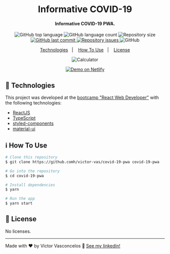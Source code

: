 <h1 align="center">
  Informative COVID-19
</h1>

<h4 align="center">
  Informative COVID-19 PWA.
</h4>
<p align="center">
  <img alt="GitHub top language" src="https://img.shields.io/github/languages/top/victor-vas/covid-19-pwa">

  <img alt="GitHub language count" src="https://img.shields.io/github/languages/count/victor-vas/covid-19-pwa">

  <img alt="Repository size" src="https://img.shields.io/github/repo-size/victor-vas/covid-19-pwa">

  <a href="https://github.com/victor-vas/covid-19-pwa/commits/master">
    <img alt="GitHub last commit" src="https://img.shields.io/github/last-commit/victor-vas/covid-19-pwa">
  </a>

  <a href="https://github.com/victor-vas/covid-19-pwa/issues">
    <img alt="Repository issues" src="https://img.shields.io/github/issues/victor-vas/covid-19-pwa">
  </a>

  <img alt="GitHub" src="https://img.shields.io/github/license/victor-vas/covid-19-pwa">
</p>

<p align="center">
  <a href="#rocket-technologies">Technologies</a>&nbsp;&nbsp;&nbsp;|&nbsp;&nbsp;&nbsp;
  <a href="#information_source-how-to-use">How To Use</a>&nbsp;&nbsp;&nbsp;|&nbsp;&nbsp;&nbsp;
  <a href="#memo-license">License</a>
</p>

<p align="center">
  <img alt="Calculator" src="https://res.cloudinary.com/dg4rnkej8/image/upload/v1605569199/portfolio/covid-19_byoxfb.jpg">
</p>

<p align="center">
  <a href="" target="_blank" rel="noopener noreferrer">
    <img alt="Demo on Netlify" src="https://res.cloudinary.com/dg4rnkej8/image/upload/v1604925542/github/demo-on-netlify_gzjnxa.png">
  </a>
</p>

## :rocket: Technologies

This project was developed at the [bootcamp "React Web Developer"](https://digitalinnovation.one/) with the following technologies:

-  [ReactJS](https://reactjs.org/)
-  [TypeScript](https://www.typescriptlang.org/)
-  [styled-components](https://www.styled-components.com/)
-  [material-ui](https://material-ui.com/)

## :information_source: How To Use

```bash
# Clone this repository
$ git clone https://github.comh/victor-vas/covid-19-pwa covid-19-pwa

# Go into the repository
$ cd covid-19-pwa

# Install dependencies
$ yarn

# Run the app
$ yarn start
```

## :memo: License
No licenses.

---

Made with ♥ by Victor Vasconcelos :wave: [See my linkedin!](https://www.linkedin.com/in/victor-vasconcelos-599b941a5/)
